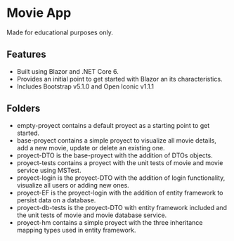 # Movie App
Made for educational purposes only.

## Features
- Built using Blazor and .NET Core 6.
- Provides an initial point to get started with Blazor an its characteristics.
- Includes Bootstrap v5.1.0 and Open Iconic v1.1.1

## Folders
- empty-proyect contains a default proyect as a starting point to get started.
- base-proyect contains a simple proyect to visualize all movie details, add a new movie, update or delete an existing one.
- proyect-DTO is the base-proyect with the addition of DTOs objects.
- proyect-tests contains a proyect with the unit tests of movie and movie service using MSTest.
- proyect-login is the proyect-DTO with the addition of login functionality, visualize all users or adding new ones.
- proyect-EF is the proyect-login with the addition of entity framework to persist data on a database.
- proyect-db-tests is the proyect-DTO with entity framework included and the unit tests of movie and movie database service.
- proyect-hm contains a simple proyect with the three inheritance mapping types used in entity framework.
